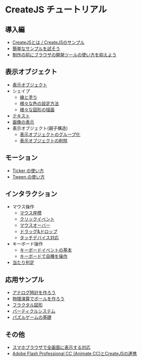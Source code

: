 # CreateJS チュートリアル

## 導入編

- [CreateJSとは / CreateJSのサンプル](docs/basic.md)
- [簡単なサンプルを試そう](docs/quickstart.md)
- [制作の前にブラウザの開発ツールの使い方を抑えよう](docs/debug.md)

## 表示オブジェクト

- [表示オブジェクト](docs/displayobject.md)
- シェイプ
  - [線と塗り](docs/shape_fill_stroke.md)
  - [様々な色の設定方法](docs/shape_color.md)
  - [様々な図形の描画](docs/shape_draw.md)
- [テキスト](docs/text.md)
- [画像の表示](docs/bitmap.md)
- 表示オブジェクト(親子構造)
  - [表示オブジェクトのグループ化](docs/nest.md)
  - [表示オブジェクトの削除](docs/displayobject_remove.md)

## モーション

- [Ticker の使い方](docs/ticker.md)
- [Tween の使い方](docs/tween.md)

## インタラクション

- マウス操作
	- [マウス座標](docs/mouse_xy.md)
	- [クリックイベント](docs/mouse_click.md)
	- [マウスオーバー](docs/mouse_over.md)
  - [ドラッグ&ドロップ](docs/mouse_drag.md)
  - [タッチデバイス対応](docs/mouse_touch.md)
- キーボード操作
  - [キーボードイベントの基本](docs/keyboard_basic.md)
  - [キーボードで自機を操作](docs/keyboard_ship.md)
- [当たり判定](docs/hittest.md)

## 応用サンプル

- [アナログ時計を作ろう](docs/clock.md)
- [物理演算でボールを作ろう](docs/ball.md)
- [フラクタル図形](docs/fractal.md)
- [パーティクルシステム](docs/particle.md)
- [パズルゲームの基礎](docs/game_pazzle.md)

## その他

- [スマホブラウザで全画面に表示する対応](docs/fullscreen.md)
- [Adobe Flash Professional CC (Animate CC)とCreateJSの連携](docs/adobe_animate.md)

